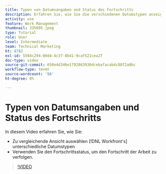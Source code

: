 ```yaml
---
title: Typen von Datumsangaben und Status des Fortschritts
description: Erfahren Sie, wie Sie die verschiedenen Datumstypen anzeigen können in [!DNL  Workfront] und verwenden Sie den Fortschrittsstatus, um den Fortschritt der Arbeit zu verfolgen.
activity: use
feature: Work Management
thumbnail: 335095.jpeg
type: Tutorial
role: User
level: Intermediate
team: Technical Marketing
kt: 8782
exl-id: 5504c294-80d4-4c37-8b41-9caf521cea27
doc-type: video
source-git-commit: 650e4d346e1792863930dcebafacab4c88f2a8bc
workflow-type: tm+mt
source-wordcount: '56'
ht-degree: 0%

---
```


# Typen von Datumsangaben und Status des Fortschritts

In diesem Video erfahren Sie, wie Sie:

* Zu vergleichende Ansicht auswählen [!DNL Workfront's] unterschiedliche Datumstypen
* Verwenden Sie den Fortschrittsstatus, um den Fortschritt der Arbeit zu verfolgen.

>[!VIDEO](https://video.tv.adobe.com/v/335095/?quality=12&learn=on)

<!---
Task progress status overview
Definitions for the project, task, and issue dates within Workfront
Project timelines
--->
